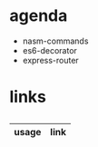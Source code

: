 # agenda

- nasm-commands
- es6-decorator
- express-router

# links

##

| usage | link |
| ----- | ---- |


